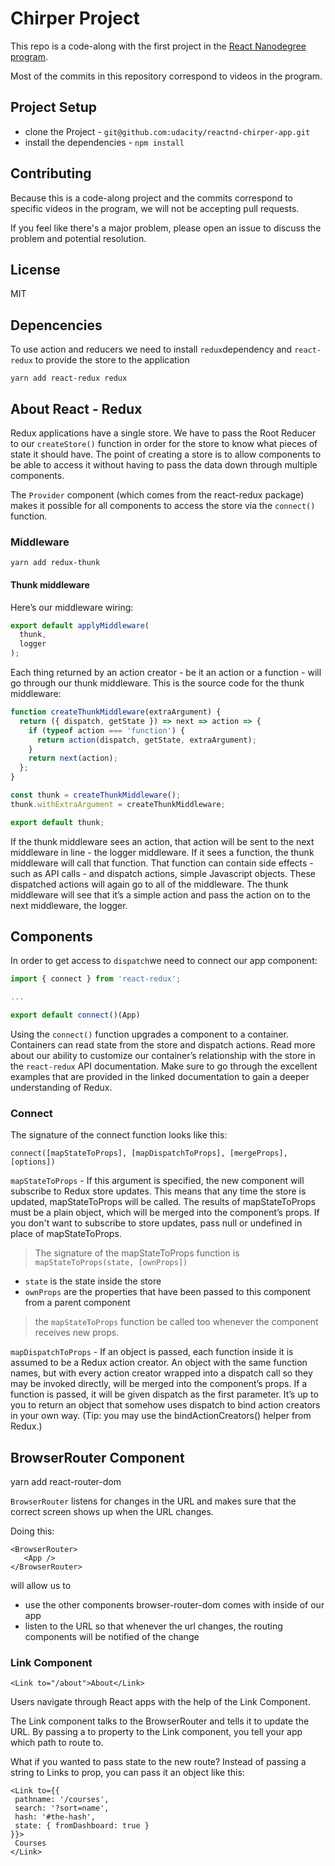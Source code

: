 # Chirper Project

This repo is a code-along with the first project in the [React Nanodegree program](https://www.udacity.com/course/react-nanodegree--nd019).

Most of the commits in this repository correspond to videos in the program.

## Project Setup

* clone the Project - `git@github.com:udacity/reactnd-chirper-app.git`
* install the dependencies - `npm install`

## Contributing

Because this is a code-along project and the commits correspond to specific videos in the program, we will not be accepting pull requests.

If you feel like there's a major problem, please open an issue to discuss the problem and potential resolution.

## License

MIT

## Depencencies

To use action and reducers we need to install `redux`dependency and `react-redux` to provide the store to the application

```
yarn add react-redux redux
```
## About React - Redux

Redux applications have a single store. We have to pass the Root Reducer to our ```createStore()``` function in order for the store to know what pieces of state it should have. The point of creating a store is to allow components to be able to access it without having to pass the data down through multiple components.

The ```Provider``` component (which comes from the react-redux package) makes it possible for all components to access the store via the ```connect()``` function.

### Middleware

```
yarn add redux-thunk
```

#### Thunk middleware

Here’s our middleware wiring:
```js
export default applyMiddleware(
  thunk,
  logger
);
```
Each thing returned by an action creator - be it an action or a function - will go through our thunk middleware. This is the source code for the thunk middleware:

```js
function createThunkMiddleware(extraArgument) {
  return ({ dispatch, getState }) => next => action => {
    if (typeof action === 'function') {
      return action(dispatch, getState, extraArgument);
    }
    return next(action);
  };
}

const thunk = createThunkMiddleware();
thunk.withExtraArgument = createThunkMiddleware;

export default thunk;
```
If the thunk middleware sees an action, that action will be sent to the next middleware in line - the logger middleware. If it sees a function, the thunk middleware will call that function. That function can contain side effects - such as API calls - and dispatch actions, simple Javascript objects. These dispatched actions will again go to all of the middleware. The thunk middleware will see that it’s a simple action and pass the action on to the next middleware, the logger.

## Components

In order to get access to ```dispatch```we need to connect our app component:

```jsx
import { connect } from 'react-redux';

...

export default connect()(App)
```

Using the ```connect()``` function upgrades a component to a container. Containers can read state from the store and dispatch actions. Read more about our ability to customize our container’s relationship with the store in the ```react-redux``` API documentation. Make sure to go through the excellent examples that are provided in the linked documentation to gain a deeper understanding of Redux.

### Connect

The signature of the connect function looks like this:

```
connect([mapStateToProps], [mapDispatchToProps], [mergeProps], [options])
```

```mapStateToProps``` - If this argument is specified, the new component will subscribe to Redux store updates. This means that any time the store is updated, mapStateToProps will be called. The results of mapStateToProps must be a plain object, which will be merged into the component’s props. If you don't want to subscribe to store updates, pass null or undefined in place of mapStateToProps.

> The signature of the mapStateToProps function is ```mapStateToProps(state, [ownProps])```
- `state` is the state inside the store
- `ownProps` are the properties that have been passed to this component from a parent component

> the ```mapStateToProps``` function be called too whenever the component receives new props.

```mapDispatchToProps``` - If an object is passed, each function inside it is assumed to be a Redux action creator. An object with the same function names, but with every action creator wrapped into a dispatch call so they may be invoked directly, will be merged into the component’s props. If a function is passed, it will be given dispatch as the first parameter. It’s up to you to return an object that somehow uses dispatch to bind action creators in your own way. (Tip: you may use the bindActionCreators() helper from Redux.)

## BrowserRouter Component

yarn add react-router-dom

```BrowserRouter``` listens for changes in the URL and makes sure that the correct screen shows up when the URL changes.

Doing this:
```
<BrowserRouter>
   <App />
</BrowserRouter>
```
will allow us to

- use the other components browser-router-dom comes with inside of our app
- listen to the URL so that whenever the url changes, the routing components will be notified of the change

### Link Component

```
<Link to="/about">About</Link>
```

Users navigate through React apps with the help of the Link Component.

The Link component talks to the BrowserRouter and tells it to update the URL. By passing a to property to the Link component, you tell your app which path to route to.

What if you wanted to pass state to the new route? Instead of passing a string to Links to prop, you can pass it an object like this:

```
<Link to={{
 pathname: '/courses',
 search: '?sort=name',
 hash: '#the-hash',
 state: { fromDashboard: true }
}}>
 Courses
</Link>
```
